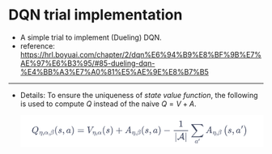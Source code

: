 # DQN trial implementation

- A simple trial to implement (Dueling) DQN.
- reference: https://hrl.boyuai.com/chapter/2/dqn%E6%94%B9%E8%BF%9B%E7%AE%97%E6%B3%95/#85-dueling-dqn-%E4%BB%A3%E7%A0%81%E5%AE%9E%E8%B7%B5

---

- Details: To ensure the uniqueness of _state value function_, the following is used to compute $Q$ instead of the naive $Q=V+A$.

  ![eq](image.png)

